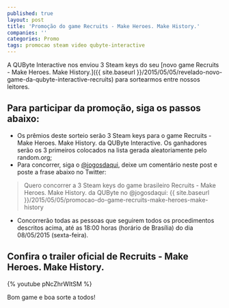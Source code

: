 ```yaml
---
published: true
layout: post
title: 'Promoção do game Recruits - Make Heroes. Make History.'
companies: ''
categories: Promo
tags: promocao steam video qubyte-interactive
---
```

A QUByte Interactive nos enviou 3 Steam keys do seu [novo game Recruits - Make Heroes. Make History.]({{ site.baseurl }}/2015/05/05/revelado-novo-game-da-qubyte-interactive-recruits) para sortearmos entre nossos leitores.

## Para participar da promoção, siga os passos abaixo:
* Os prêmios deste sorteio serão 3 Steam keys para o game Recruits - Make Heroes. Make History. da QUByte Interactive. Os ganhadores serão os 3 primeiros colocados na lista gerada aleatoriamente pelo random.org;
* Para concorrer, siga o [@jogosdaqui](http://twitter.com/jogosdaqui), deixe um comentário neste post e poste a frase abaixo no Twitter:
> Quero concorrer a 3 Steam keys do game brasileiro Recruits - Make Heroes. Make History. da QUByte no @jogosdaqui: {{ site.baseurl }}/2015/05/05/promocao-do-game-recruits-make-heroes-make-history
* Concorrerão todas as pessoas que seguirem todos os procedimentos descritos acima, até as 18:00 horas (horário de Brasília) do dia 08/05/2015 (sexta-feira).

## Confira o trailer oficial de Recruits - Make Heroes. Make History. 
{% youtube pNcZhrWItSM %}

Bom game e boa sorte a todos!